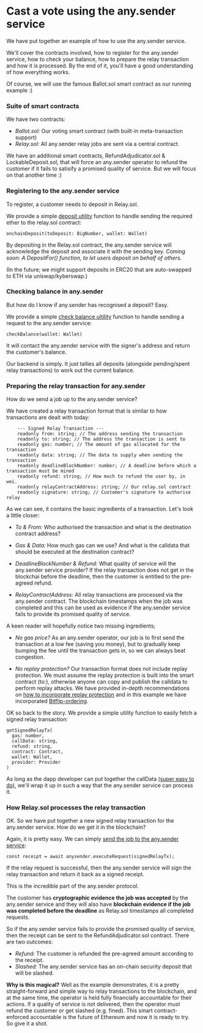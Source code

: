 # Cast a vote using the any.sender service

We have put together an example of how to use the any.sender service.

We'll cover the contracts involved, how to register for the any.sender service, how to check your balance, how to prepare the relay transaction and how it is processed. By the end of it, you'll have a good understanding of how everything works. 

Of course, we will use the famous Ballot.sol smart contract as our running example :) 

### Suite of smart contracts

We have two contracts:
- *Ballot.sol:* Our voting smart contract (with built-in meta-transaction support)
- *Relay.sol:* All any.sender relay jobs are sent via a central contract. 

We have an additional smart contracts, RefundAdjudicator.sol & LockableDeposit.sol, that will force an any.sender operator to refund the customer if it fails to satisify a promised quality of service. But we will focus on that another time :) 

### Registering to the any.sender service 

To register, a customer needs to deposit in Relay.sol. 

We provide a simple [deposit utility](https://github.com/stonecoldpat/anysender-voting/blob/master/src/ts/anysender-utils.ts#L23) function to handle sending the required ether to the relay.sol contract:

```
onchainDeposit(toDeposit: BigNumber, wallet: Wallet)
````

By depositing in the Relay.sol contract, the any.sender service will acknowledge the deposit and associate it with the sending key. *Coming soon: A DepositFor() function, to let users deposit on behalf of others.*

(In the future; we might support deposits in ERC20 that are auto-swapped to ETH via uniswap/kyberswap.)

### Checking balance in any.sender

But how do I know if any.sender has recognised a deposit? Easy. 

We provide a simple [check balance ultility](https://github.com/stonecoldpat/anysender-voting/blob/master/src/ts/anysender-utils.ts#L88) function to handle sending a request to the any.sender service: 

```
checkBalance(wallet: Wallet) 
```

It will contact the any.sender service with the signer's address and return the customer's balance.

Our backend is simply. It just tallies all deposits (alongside pending/spent relay transactions) to work out the current balance. 

### Preparing the relay transaction for any.sender

How do we send a job up to the any.sender service? 

We have created a relay transaction format that is similar to how transactions are dealt with today: 

```
    --- Signed Relay Transaction --- 
    readonly from: string; // The address sending the transaction
    readonly to: string; // The address the transaction is sent to
    readonly gas: number; // The amount of gas allocated for the transaction
    readonly data: string; // The data to supply when sending the transaction
    readonly deadlineBlockNumber: number; // A deadline before which a transaction must be mined 
    readonly refund: string; // How much to refund the user by, in wei.
    readonly relayContractAddress: string; // Our relay.sol contract 
    readonly signature: string; // Customer's signature to authorise relay
 ```
 
As we can see, it contains the basic ingredients of a transaction. Let's look a little closer: 

- *To & From:* Who authorised the transaction and what is the destination contract address? 

- *Gas & Data:* How much gas can we use? And what is the calldata that should be executed at the destination contract? 

- *DeadlineBlockNumber & Refund:* What quality of service will the any.sender service provider? If the relay transaction does not get in the blockchai before the deadline, then the customer is entitled to the pre-agreed refund. 

- *RelayContractAddress:* All relay transactions are processed via the any.sender contract. The blockchain timestamps when the job was completed and this can be used as evidence if the any.sender service fails to provide its promised quality of service. 

A keen reader will hopefully notice two missing ingredients; 

- *No gas price?* As an any.sender operator, our job is to first send the transaction at a low fee (saving you money), but to gradually keep bumping the fee until the transaction gets in, so we can always beat congestion. 

- *No replay protection?* Our transaction format does not include replay protection. We must assume the replay protection is built into the smart contract (to:), otherwise anyone can copy and publish the calldata to perform replay attacks. We have provided in-depth recommendations on [how to incorporate replay protection](https://github.com/PISAresearch/metamask-comp) and in this example we have incorporated [Bitflip-ordering](https://github.com/stonecoldpat/anysender-voting/blob/master/src/ts/anysender-utils.ts#L48). 

OK so back to the story. We provide a simple utility function to easily fetch a signed relay transaction: 

```
getSignedRelayTx(
  gas: number,
  callData: string,
  refund: string,
  contract: Contract,
  wallet: Wallet,
  provider: Provider
)
```

As long as the dapp developer can put together the callData [(super easy to do)](https://github.com/stonecoldpat/anysender-voting/blob/master/src/ts/vote.ts#L138), we'll wrap it up in such a way that the any.sender service can process it. 

### How Relay.sol processes the relay transaction 

OK. So we have put together a new signed relay transaction for the any.sender service. How do we get it in the blockchain?

Again, it is pretty easy. We can simply [send the job to the any.sender service](https://github.com/stonecoldpat/anysender-voting/blob/master/src/ts/vote.ts#L161): 

```
const receipt = await anysender.executeRequest(signedRelayTx);
```

If the relay request is successful, then the any.sender service will sign the relay transaction and return it back as a signed receipt. 

This is the incredible part of the any.sender protocol. 

The customer has **cryptographic evidence the job was accepted** by the any.sender service and they will also have **blockchain evidence if the job was completed before the deadline** as Relay.sol timestamps all completed requests.

So if the any.sender service fails to provide the promised quality of service, then the receipt can be sent to the RefundAdjudicator.sol contract. There are two outcomes:

- *Refund:* The customer is refunded the pre-agreed amount according to the receipt. 
- *Slashed:* The any.sender service has an on-chain security deposit that will be slashed. 

**Why is this magical?** Well as the example demonstrates, it is a pretty straight-forward and simple way to relay transactions to the blockchain, and at the same time, the operator is held fully financially accountable for their actions. If a quality of service is not delivered, then the operator must refund the customer or get slashed (e.g. fined). This smart contract-enforced accountable is the future of Ethereum and now it is ready to try. So give it a shot. 


